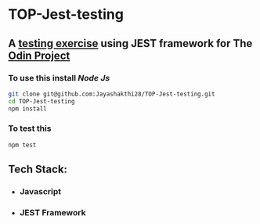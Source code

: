 # TOP-Jest-testing
## A [testing exercise](https://www.theodinproject.com/paths/full-stack-javascript/courses/javascript/lessons/testing-practice) using JEST framework for The [Odin Project](https://www.theodinproject.com/)
### To use this install _Node Js_
```sh
git clone git@github.com:Jayashakthi28/TOP-Jest-testing.git
cd TOP-Jest-testing
npm install
```
### To test this
```sh
npm test
```
## Tech Stack:
- ### Javascript
- ### JEST Framework

